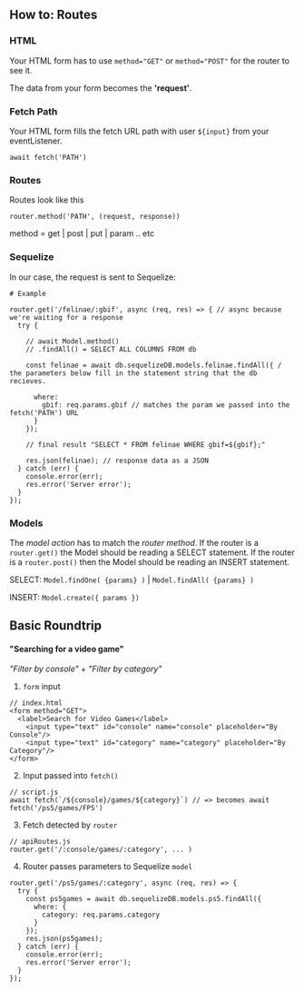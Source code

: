 ## How to: Routes

### HTML 

Your HTML form has to use ```method="GET"``` or ```method="POST"``` for the router to see it.

The data from your form becomes the **'request'**.

### Fetch Path

Your HTML form fills the fetch URL path with user ```${input}``` from your eventListener.

```
await fetch('PATH')
```

### Routes

Routes look like this

```
router.method('PATH', (request, response))
```

method = get | post | put | param .. etc

### Sequelize

In our case, the request is sent to Sequelize:

```
# Example

router.get('/felinae/:gbif', async (req, res) => { // async because we're waiting for a response
  try {
  
    // await Model.method()
    // .findAll() = SELECT ALL COLUMNS FROM db
    
    const felinae = await db.sequelizeDB.models.felinae.findAll({ / the parameters below fill in the statement string that the db recieves.
    
      where:
        gbif: req.params.gbif // matches the param we passed into the fetch('PATH') URL
      }
    });
    
    // final result "SELECT * FROM felinae WHERE gbif=${gbif};"
    
    res.json(felinae); // response data as a JSON
  } catch (err) {
    console.error(err);
    res.error('Server error');
  }
});

```

### Models

The *model action* has to match the *router method*. If the router is a ```router.get()``` the Model should be reading a SELECT statement. If the router is a ```router.post()``` then the Model should be reading an INSERT statement.

SELECT: ```Model.findOne( {params} )``` | ```Model.findAll( {params} )```

INSERT: ```Model.create({ params })```



## Basic Roundtrip

#### "Searching for a video game"

*"Filter by console"* + *"Filter by category"*

1. ```form``` input

``` 
// index.html
<form method="GET">
  <label>Search for Video Games</label>
    <input type="text" id="console" name="console" placeholder="By Console"/> 
    <input type="text" id="category" name="category" placeholder="By Category"/>
</form>

```

2. Input passed into ```fetch()```

```
// script.js
await fetch(`/${console}/games/${category}`) // => becomes await fetch('/ps5/games/FPS')
```


3. Fetch detected by ```router```

```
// apiRoutes.js
router.get('/:console/games/:category', ... )
```

4. Router passes parameters to Sequelize ```model```

```
router.get('/ps5/games/:category', async (req, res) => {
  try {
    const ps5games = await db.sequelizeDB.models.ps5.findAll({
      where: {
        category: req.params.category
      }
    });
    res.json(ps5games);
  } catch (err) {
    console.error(err);
    res.error('Server error');
  }
});

```
